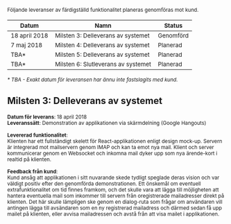 <sub>Följande leveranser av färdigställd funktionalitet planeras genomföras mot kund.</sub>

|<sub>Datum</sub>|<sub>Namn</sub>|<sub>Status</sub>|
|-------|------------|-------|
|<sub>18 april 2018</sub>|<sub>Milsten 3: Delleverans av systemet</sub>|<sub>Genomförd</sub>|
|<sub>7 maj 2018</sub>|<sub>Milsten 4: Delleverans av systemet</sub>|<sub>Planerad</sub>|
|<sub>TBA*</sub>|<sub>Milsten 5: Delleverans av systemet</sub>|<sub>Planerad</sub>|
|<sub>TBA*</sub>|<sub>Milsten 6: Slutleverans av systemet</sub>|<sub>Planerad</sub>|

<sub>_* TBA - Exakt datum för leveransen har ännu inte fastslagits med kund._</sub>

## Milsten 3: Delleverans av systemet
<sub>**Datum för leverans**: 18 april 2018</sub>  
<sub>**Leveranssätt**: Demonstration av applikationen via skärmdelning (Google Hangouts)</sub>

<sub>**Levererad funktionalitet**:  
Klienten har ett fullständigt skelett för React-applikationen enligt design mock-up. Servern är integrerad mot mailservern genom IMAP och kan ta emot nya mail. Klient och server kommunicerar genom en Websocket och inkomna mail dyker upp som nya ärende-kort i realtid på klienten.</sub>

<sub>**Feedback från kund**:  
Kund ansåg att applikationen i sitt nuvarande skede tydligt speglade deras vision och var väldigt positiv efter den genomförda demonstrationen. Ett önskemål om eventuell extrafunktionalitet om tid finnes framkom, och det skulle vara att lägga till möjligheten att hantera eventuella mail som inkommer till servern från oregistrerade mailadresser direkt på klienten. Det här skulle lämpligen ske genom en dialog-ruta som frågar om användaren vill antingen lägga till avsändaren som en ny registrerad mailadress och därmed sedan få upp mailet på klienten, eller avvisa mailadressen och avstå från att visa mailet i applikationen.</sub>
